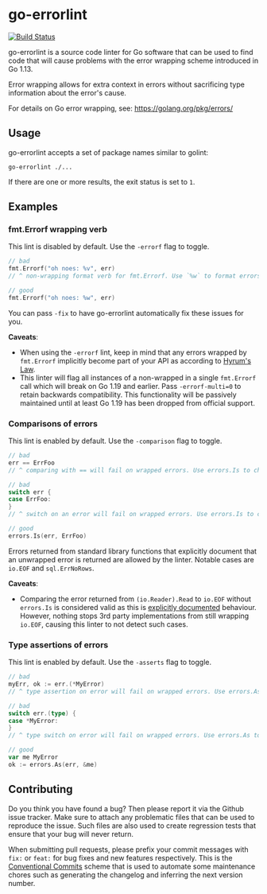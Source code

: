 go-errorlint
============

[![Build Status](https://github.com/polyfloyd/go-errorlint/workflows/CI/badge.svg)](https://github.com/polyfloyd/go-errorlint/actions)

go-errorlint is a source code linter for Go software that can be used to find
code that will cause problems with the error wrapping scheme introduced in Go
1.13.

Error wrapping allows for extra context in errors without sacrificing type
information about the error's cause.

For details on Go error wrapping, see: https://golang.org/pkg/errors/


## Usage
go-errorlint accepts a set of package names similar to golint:
```
go-errorlint ./...
```
If there are one or more results, the exit status is set to `1`.


## Examples

### fmt.Errorf wrapping verb
This lint is disabled by default. Use the `-errorf` flag to toggle.
```go
// bad
fmt.Errorf("oh noes: %v", err)
// ^ non-wrapping format verb for fmt.Errorf. Use `%w` to format errors

// good
fmt.Errorf("oh noes: %w", err)
```

You can pass `-fix` to have go-errorlint automatically fix these issues for you.

**Caveats**:
* When using the `-errorf` lint, keep in mind that any errors wrapped by
  `fmt.Errorf` implicitly become part of your API as according to [Hyrum's
  Law](https://github.com/dwmkerr/hacker-laws#hyrums-law-the-law-of-implicit-interfaces).
* This linter will flag all instances of a non-wrapped in a single `fmt.Errorf` call which will
  break on Go 1.19 and earlier. Pass `-errorf-multi=0` to retain backwards compatibility. This
  functionality will be passively maintained until at least Go 1.19 has been dropped from official
  support.

### Comparisons of errors
This lint is enabled by default. Use the `-comparison` flag to toggle.
```go
// bad
err == ErrFoo
// ^ comparing with == will fail on wrapped errors. Use errors.Is to check for a specific error

// bad
switch err {
case ErrFoo:
}
// ^ switch on an error will fail on wrapped errors. Use errors.Is to check for specific errors

// good
errors.Is(err, ErrFoo)
```

Errors returned from standard library functions that explicitly document that
an unwrapped error is returned are allowed by the linter. Notable cases are
`io.EOF` and `sql.ErrNoRows`.

**Caveats**:
* Comparing the error returned from `(io.Reader).Read` to `io.EOF` without
  `errors.Is` is considered valid as this is
  [explicitly documented](https://golang.org/pkg/io/#Reader) behaviour.
  However, nothing stops 3rd party implementations from still wrapping
  `io.EOF`, causing this linter to not detect such cases.

### Type assertions of errors
This lint is enabled by default. Use the `-asserts` flag to toggle.
```go
// bad
myErr, ok := err.(*MyError)
// ^ type assertion on error will fail on wrapped errors. Use errors.As to check for specific errors

// bad
switch err.(type) {
case *MyError:
}
// ^ type switch on error will fail on wrapped errors. Use errors.As to check for specific errors

// good
var me MyError
ok := errors.As(err, &me)
```

## Contributing

Do you think you have found a bug? Then please report it via the Github issue tracker. Make sure to
attach any problematic files that can be used to reproduce the issue. Such files are also used to
create regression tests that ensure that your bug will never return.

When submitting pull requests, please prefix your commit messages with `fix:` or `feat:` for bug
fixes and new features respectively. This is the
[Conventional Commits](https://www.conventionalcommits.org/en/v1.0.0/) scheme that is used to
automate some maintenance chores such as generating the changelog and inferring the next version
number.
